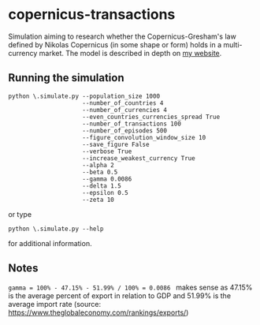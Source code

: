 # copernicus-transactions
Simulation aiming to research whether the Copernicus-Gresham's law defined by Nikolas Copernicus (in some shape or form) holds in a multi-currency market. The model is described in depth on [my website](https://gournge.github.io/posts/Simulating-the-Copernicus-Gresham's-law-in-currency-markets/).

## Running the simulation 

```
python \.simulate.py --population_size 1000
                     --number_of_countries 4
                     --number_of_currencies 4
                     --even_countries_currencies_spread True
                     --number_of_transactions 100
                     --number_of_episodes 500
                     --figure_convolution_window_size 10
                     --save_figure False
                     --verbose True
                     --increase_weakest_currency True
                     --alpha 2
                     --beta 0.5
                     --gamma 0.0086
                     --delta 1.5
                     --epsilon 0.5
                     --zeta 10
```

or type 

```
python \.simulate.py --help
```

for additional information.

## Notes

`gamma = 100% - 47.15% - 51.99% / 100% = 0.0086 ` makes sense as 47.15% is the average percent of export in relation to GDP and 51.99% is the average import rate (source: https://www.theglobaleconomy.com/rankings/exports/)
